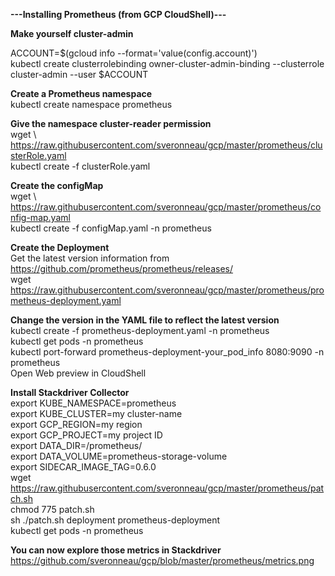 <b>---Installing Prometheus (from GCP CloudShell)---</b>

<b>Make yourself cluster-admin</b>

ACCOUNT=$(gcloud info --format='value(config.account)')<br>
kubectl create clusterrolebinding owner-cluster-admin-binding --clusterrole cluster-admin --user $ACCOUNT

<b>Create a Prometheus namespace</b><br>
kubectl create namespace prometheus

<b>Give the namespace cluster-reader permission</b><br>
wget \ https://raw.githubusercontent.com/sveronneau/gcp/master/prometheus/clusterRole.yaml <br>
kubectl create -f clusterRole.yaml<br>

<b>Create the configMap</b><br>
wget \ https://raw.githubusercontent.com/sveronneau/gcp/master/prometheus/config-map.yaml <br>
kubectl create -f configMap.yaml -n prometheus

<b>Create the Deployment</b><br>
Get the latest version information from https://github.com/prometheus/prometheus/releases/ <br>
wget https://raw.githubusercontent.com/sveronneau/gcp/master/prometheus/prometheus-deployment.yaml <br>

<b>Change the version in the YAML file to reflect the latest version</b><br>
kubectl create -f prometheus-deployment.yaml -n prometheus<br>
kubectl get pods -n prometheus<br>
kubectl port-forward prometheus-deployment-your_pod_info 8080:9090 -n prometheus<br>
Open Web preview in CloudShell

<b>Install Stackdriver Collector</b><br>
export KUBE_NAMESPACE=prometheus<br>
export KUBE_CLUSTER=my cluster-name<br>
export GCP_REGION=my region<br>
export GCP_PROJECT=my project ID<br>
export DATA_DIR=/prometheus/<br>
export DATA_VOLUME=prometheus-storage-volume<br>
export SIDECAR_IMAGE_TAG=0.6.0<br>
wget https://raw.githubusercontent.com/sveronneau/gcp/master/prometheus/patch.sh <br>
chmod 775 patch.sh <br>
sh ./patch.sh deployment prometheus-deployment <br>
kubectl get pods -n prometheus <br>

<b>You can now explore those metrics in Stackdriver</b><br>
https://github.com/sveronneau/gcp/blob/master/prometheus/metrics.png
